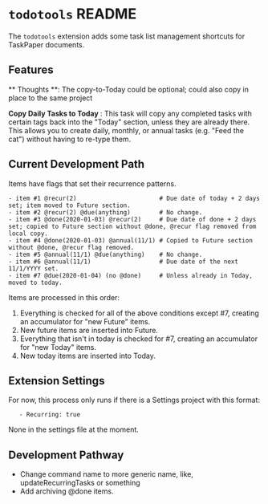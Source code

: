 # `todotools` README

The `todotools` extension adds some task list management shortcuts for TaskPaper documents.

## Features

** Thoughts **:
The copy-to-Today could be optional; could also copy in place to the same project

**Copy Daily Tasks to Today**
: This task will copy any completed tasks with certain tags back into the "Today" section, unless they are already there. This allows you to create daily, monthly, or annual tasks (e.g. "Feed the cat") without having to re-type them.

## Current Development Path

Items have flags that set their recurrence patterns.

```
- item #1 @recur(2)                       # Due date of today + 2 days set; item moved to Future section.
- item #2 @recur(2) @due(anything)        # No change.
- item #3 @done(2020-01-03) @recur(2)     # Due date of done + 2 days set; copied to Future section without @done, @recur flag removed from local copy.
- item #4 @done(2020-01-03) @annual(11/1) # Copied to Future section without @done, @recur flag removed.
- item #5 @annual(11/1) @due(anything)    # No change.
- item #6 @annual(11/1)                   # Due date of the next 11/1/YYYY set.
- item #7 @due(2020-01-04) (no @done)     # Unless already in Today, moved to today.
```

Items are processed in this order:

1. Everything is checked for all of the above conditions except #7, creating an accumulator for "new Future" items.
2. New future items are inserted into Future.
3. Everything that isn't in today is checked for #7, creating an accumulator for "new Today" items.
4. New today items are inserted into Today.

## Extension Settings

For now, this process only runs if there is a Settings project with this format:

```Settings:
   - Recurring: true
```

None in the settings file at the moment.

## Development Pathway

-   Change command name to more generic name, like, updateRecurringTasks or something
-   Add archiving @done items.
